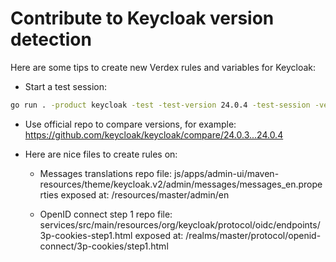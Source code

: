 # Contribute to Keycloak version detection

Here are some tips to create new Verdex rules and variables for Keycloak:

- Start a test session:
```bash
go run . -product keycloak -test -test-version 24.0.4 -test-session -verbose
```

- Use official repo to compare versions, for example:
https://github.com/keycloak/keycloak/compare/24.0.3...24.0.4

- Here are nice files to create rules on:
    - Messages translations
       repo file: js/apps/admin-ui/maven-resources/theme/keycloak.v2/admin/messages/messages_en.properties
      exposed at: /resources/master/admin/en

    - OpenID connect step 1
       repo file: services/src/main/resources/org/keycloak/protocol/oidc/endpoints/3p-cookies-step1.html
      exposed at: /realms/master/protocol/openid-connect/3p-cookies/step1.html
